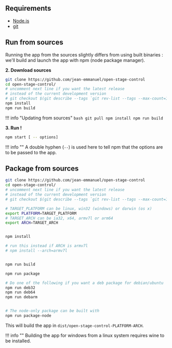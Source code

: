 ## Requirements

- [Node.js](https://nodejs.org/en/#download)
- [git](https://git-scm.com/downloads)


## Run from sources

Running the app from the sources slightly differs from using built binaries : we'll build and launch the app with npm (node package manager).

**2. Download sources**

```bash
git clone https://github.com/jean-emmanuel/open-stage-control
cd open-stage-control/
# uncomment next line if you want the latest release
# instead of the current development version
# git checkout $(git describe --tags `git rev-list --tags --max-count=1`)
npm install
npm run build
```

!!! info "Updating from sources"
    ```bash
    git pull
    npm install
    npm run build
    ```

**3. Run !**

```bash
npm start [ -- options]
```

!!! info ""
    A double hyphen (`--`) is used here to tell npm that the options are to be passed to the app.


## Package from sources

```bash
git clone https://github.com/jean-emmanuel/open-stage-control
cd open-stage-control/
# uncomment next line if you want the latest release
# instead of the current development version
# git checkout $(git describe --tags `git rev-list --tags --max-count=1`)

# TARGET_PLATFORM can be linux, win32 (windows) or darwin (os x)
export PLATFORM=TARGET_PLATFORM
# TARGET_ARCH can be ia32, x64, armv7l or arm64
export ARCH=TARGET_ARCH


npm install

# run this instead if ARCH is armv7l
# npm install --arch=armv7l


npm run build

npm run package

# Do one of the following if you want a deb package for debian/ubuntu
npm run deb32
npm run deb64
npm run debarm


# The node-only package can be built with
npm run package-node

```

This will build the app in `dist/open-stage-control-PLATFORM-ARCH`.

!!! info ""
    Building the app for windows from a linux system requires wine to be installed.
